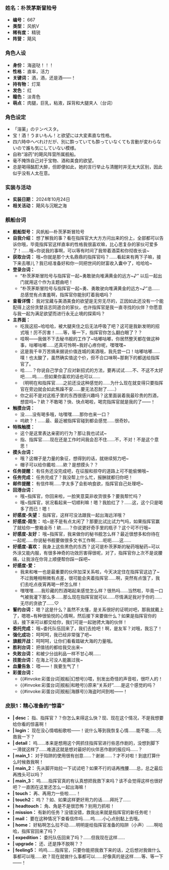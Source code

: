 ### 姓名：朴茨茅斯冒险号
* **编号：** 667
* **类型：** 风帆V
* **稀有度：** 精锐
* **阵营：** 飓风


### 角色人设
* **身份：** 海盗哒！！！
* **性格：** 直率，活力
* **关键词：** 酒，酒，还是酒——！
* **持有物：** 灯笼
* **发色：** 红
* **瞳色：** 淡青色
* **萌点：** 肉腿，巨乳，粘液，踩背和大腿夹人（台词）


### 角色设定
* 「溶薬」のテンペスタ。
* 宝！酒！うまいもん！と欲望には大変素直な性格。
* 四六時中へべれけだが、別に酔っていても酔っていなくても言動が変わらないので誰も気にしていない模様。
* 自称“溶药”的飓风阵营所属舰船。
* 毫不掩饰自己对于宝物、酒和美食的欲望。
* 总是喝得酩酊大醉，但即便如此，她的言行举止与清醒时并无太大区别，因此似乎没有人太在意。


### 实装与活动
* **实装日期：** 2024年10月24日
* **相关活动：** 飓风与沉眠之海


### 舰船台词
* **舰船型号：** 风帆船—朴茨茅斯冒险号
* **自我介绍：** 想了解我的事？看在指挥官大大方方问出来的份上，全部都可以告诉你哦，毕竟指挥官这样直率的性格我很喜欢嘛，比心思复杂的家伙可爱多了！……哦~你说我的事啊，可以等有时间了我带着酒菜和你彻夜长谈~
* **获取台词：** 哦~你就是那个大名鼎鼎的指挥官吗？……看起来有两下子嘛，接下来去哪儿？我已经准备好和你一同把世间的财富收入囊中了，哈哈哈~
* **登录台词：**
  * “朴茨茅斯冒险号与指挥官一起~勇敢驶向堆满黄金的远方~♪” 以后一起出门就用这个作为主题曲吧！
  * “朴茨茅斯冒险号与指挥官一起~勇、勇敢驶向堆满黄金的远方~♪”总……总感觉有点害羞啊，指挥官你能别盯着我唱吗？
* **查看详情：** 我对宝藏与美酒美食的欲望是无穷无尽的，正因如此还没有一个能配得上这份贪婪且志同道合的家伙，也许指挥官是我一直寻找的伙伴？你愿意与我一起为满足欲望而进行永无止境的探索吗？
* **主界面：**
  * 吃我这招~哈哈哈，被大腿夹住之后无法呼吸了吧？这可是我新发明的招式哦！厉不厉害！……等，等一下，指挥官你怎么翻白眼了？？
  * 哇啊——我做不下去秘书舰的工作了~咕嘟咕嘟，你居然整天都在做这种事，咕嘟咕嘟……还真可怜啊~我好心疼你呢，嘿嘿嘿~
  * 这是我千辛万苦搞来据说价值连城的美酒哦，我先尝一口！咕嘟咕嘟……噗！也太酸了，虽然确实值这个价，但不合口味啊~那剩下的都送给指挥官了。
  * 哈……？你说自己学会了应对新招式的方法，要再试试……不、不这不太好吧……呜……但如果你喜欢的话也可以……
  * （明明在和指挥官……之前还没这种感觉的……为什么现在就变得只要指挥官在旁边就会如此焦躁不安……要无法忍耐了……）
  * 你之前不是对这瓶子里的东西很感兴趣吗？这里面装着我最珍贵的烈酒，想尝吗~？欸？不敢喝？快、快点喝啦，喝完指挥官就是我的了——！
* **触摸台词：**
  * 没……没有喝多哦，咕嘿嘿……那你也来一口？
  * 呜欸？！……最、最近被指挥官碰到都会感觉……很奇妙。
* **特殊触摸：**
  * 这个是这里表达亲密的行为？那让我也试试~
  * 指、指挥官……现在还是工作时间我会忍不住……不，不对！不是这个意思！
* **摸头台词：**
  * 哦？这帽子是力量的象征，想得到的话，就继续努力吧~
  * 帽子可以给你戴啦……欸？是想摸头？？
* **任务提醒：** 有任务还没完成吧，在征服和掠夺的道路上可不能偷懒哦~
* **任务完成：** 任务完成了？我没帮上什么忙，报酬就都归你吧！
* **邮件提醒：** 有信件啊……字太多了会影响食欲，指挥官自己处理吧~
* **回港台词：**
  * 哦~指挥官，你回来啦，一脸笑意莫非收货很多？要我帮忙吗？
  * 哦~指挥官，状况看起来一切顺利嘛！嗯？我脸红了？……这，这个只是喝多了而已！嗯！
* **好感度-失望：** 指挥官，这样可没法跟我一起出海远洋哦？
* **好感度-陌生：** 哈~是不是有点太闲了？那要比试比试力气吗，如果指挥官赢了就给你一整箱金币！欸……？你说更好奇手里的瓶子？这个可不行哦~
* **好感度-友好：** 哦~指挥官，我来做你的秘书舰怎么样？最近很想多和你待在一起呢……你说秘书舰要做很多文书工作啊……呃呃……这……
* **好感度-喜欢：** 我身上这些黑色的东西？这可是朴茨茅斯的秘药哦秘药~可以外涂又能内服，有很多神奇的功效厉害得很呢，对了，指挥官你上次不是说腰痛，让我涂在你背上顺便帮你踩一踩吧~
* **好感度-爱：**
  * 我来和唯一也是最重要的伙伴加深关系啦，今天决定住在指挥官这边了~不过我睡相稍微有点差，很可能会夹着指挥官……啊，突然有点饿了，我们去吃点夜宵再喝一杯怎么样！
  * 嘿嘿嘿……我珍藏的烈酒喝起来感觉怎么样？很热吗……当然啦，毕竟一口气被我灌下那么多……那么现在指挥官就可以……尽情满足我对于你的……无尽的贪欲了……♡
* **誓约台词：** 嗯？这是什么？虽然不太懂，是关系很好的证明对吧，那我就戴上了，嗯嗯~有种很愉悦的心情啊，然后接下来要做什么？如果是指挥官你的话，接下来可以都交给你，我们可是一起驰骋大海的伙伴！
* **委托完成：** 哦~委托队伍回来了，我们去抢吧！啊，是友军？对哦，我忘了！
* **强化成功：** 呵呵呵，我已经非常强了吧~
* **旗舰开战：** 呵呵呵，让你们看看踏破大海的力量哦。
* **胜利台词：** 把值钱的都给我交出来~
* **失败台词：** 和被少分战利品一样不甘心啊……
* **技能台词：** 在海上可没人能赢过我~
* **血量告急：** 喂——！我要生气了！
* **彩蛋台词：**
  * {{#invoke:彩蛋台词|舰船|幻想号}}喂，别发出奇怪的声音啦，很吓人的！
  * {{#invoke:彩蛋台词|舰船|和睦号}}原来“关系好”……是这个感觉的吗？
  * {{#invoke:彩蛋台词|舰船|海豚号}}海盗时间到啦——！


### 皮肤1：精心准备的“惊喜”
* **| desc：** 指、指挥官？？你怎么来得这么快？现、现在这个情况，不是我想要给你看的惊喜啊！
* **| login：** 现在没心情唱船歌啦——！说什么等到我恢复心情……能不能……先救我一下？
* **| detail：** 呜……本来是想用这个网抓住指挥官进行些恶作剧的，没想到脚下一滑就这样了……难道这就是想对最好的伙伴恶作剧的报应吗……？
* **| main_1：** 对于陷阱的使用很有创意……？谢谢……？才不对啦！到底打算什么时候救我啊！
* **| main_2：** 先从脚开始拉一下试试吧？如果不行的话再拽腰……总，总之最后再拽头可以吗？
* **| main_3：** 呜……指挥官真的有认真想把我救下来吗？该不会觉得这样也很好吧？一直困在这里还怎么一起出海嘛！
* **| touch：** 再、再用力一些啦……！
* **| touch2：** 呜？？如、如果这样更好用力的话……拜托了……
* **| headtouch：** 角、角是不是很恐怖？别用力抓啦！
* **| mission：** 有新的任务？没错没错，救我出来就是指挥官的新任务呢！
* **| mail：** 要在这种情况下查看信件吗……呜……小心点别黏上去哦。
* **| home：** 好粘啊怎么拉不动……明明是给指挥官准备的陷阱（小声）……啊哈哈，指挥官回来了吗？
* **| expedition：** 委托队伍回来了吗？……但我现在这样……
* **| upgrade：** 还、还是挣不脱啊？？
* **| feeling5：** 呜呜……指挥官，只要你能把我救下来的话，之后想对我做什么事都可以哦……欸？现在就做什么事都可以……好像真的是这样……等、等一下——！
